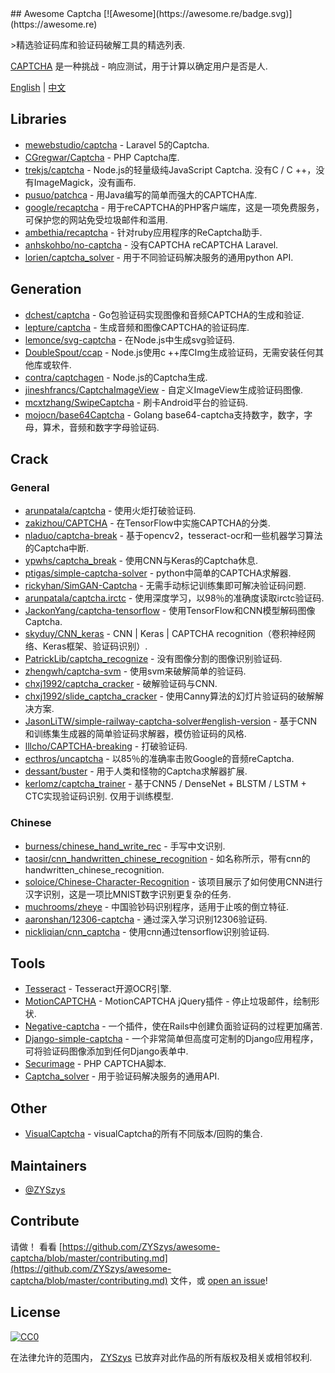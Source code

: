 <div class="github-widget" data-repo="ZYSzys/awesome-captcha"></div>
## Awesome Captcha [![Awesome](https://awesome.re/badge.svg)](https://awesome.re)

&gt;精选验证码库和验证码破解工具的精选列表.

[CAPTCHA](https://en.wikipedia.org/wiki/CAPTCHA) 是一种挑战 - 响应测试，用于计算以确定用户是否是人.


[English](https://github.com/ZYSzys/awesome-captcha/blob/master/README.md) | [中文](https://github.com/ZYSzys/awesome-captcha/blob/master/README-zh.md)




## Libraries

- [mewebstudio/captcha](https://github.com/mewebstudio/captcha) -  Laravel 5的Captcha.
- [CGregwar/Captcha](https://github.com/Gregwar/Captcha) -  PHP Captcha库.
- [trekjs/captcha](https://github.com/trekjs/captcha)   -  Node.js的轻量级纯JavaScript Captcha.  没有C / C ++，没有ImageMagick，没有画布.
- [pusuo/patchca](https://github.com/pusuo/patchca) - 用Java编写的简单而强大的CAPTCHA库.
- [google/recaptcha](https://github.com/google/recaptcha) - 用于reCAPTCHA的PHP客户端库，这是一项免费服务，可保护您的网站免受垃圾邮件和滥用.
- [ambethia/recaptcha](https://github.com/ambethia/recaptcha) - 针对ruby应用程序的ReCaptcha助手.
- [anhskohbo/no-captcha](https://github.com/anhskohbo/no-captcha) - 没有CAPTCHA reCAPTCHA Laravel.
- [lorien/captcha_solver](https://github.com/lorien/captcha_solver) - 用于不同验证码解决服务的通用python API.


## Generation
- [dchest/captcha](https://github.com/dchest/captcha) -  Go包验证码实现图像和音频CAPTCHA的生成和验证.
- [lepture/captcha](https://github.com/lepture/captcha) - 生成音频和图像CAPTCHA的验证码库.
- [lemonce/svg-captcha](https://github.com/lemonce/svg-captcha) - 在Node.js中生成svg验证码.
- [DoubleSpout/ccap](https://github.com/DoubleSpout/ccap) -  Node.js使用c ++库CImg生成验证码，无需安装任何其他库或软件.
- [contra/captchagen](https://github.com/contra/captchagen) -  Node.js的Captcha生成.
- [jineshfrancs/CaptchaImageView](https://github.com/jineshfrancs/CaptchaImageView) - 自定义ImageView生成验证码图像.
- [mcxtzhang/SwipeCaptcha](https://github.com/mcxtzhang/SwipeCaptcha) - 刷卡Android平台的验证码.
- [mojocn/base64Captcha](https://github.com/mojocn/base64Captcha) -  Golang base64-captcha支持数字，数字，字母，算术，音频和数字字母验证码.


## Crack

### General
- [arunpatala/captcha](https://github.com/arunpatala/captcha) - 使用火炬打破验证码.
- [zakizhou/CAPTCHA](https://github.com/zakizhou/CAPTCHA) - 在TensorFlow中实施CAPTCHA的分类.
- [nladuo/captcha-break](https://github.com/nladuo/captcha-break) - 基于opencv2，tesseract-ocr和一些机器学习算法的Captcha中断.
- [ypwhs/captcha_break](https://github.com/ypwhs/captcha_break) - 使用CNN与Keras的Captcha休息.
- [ptigas/simple-captcha-solver](https://github.com/ptigas/simple-captcha-solver) -  python中简单的CAPTCHA求解器.
- [rickyhan/SimGAN-Captcha](https://github.com/rickyhan/SimGAN-Captcha) - 无需手动标记训练集即可解决验证码问题.
- [arunpatala/captcha.irctc](https://github.com/arunpatala/captcha.irctc) - 使用深度学习，以98％的准确度读取irctc验证码.
- [JackonYang/captcha-tensorflow](https://github.com/JackonYang/captcha-tensorflow) - 使用TensorFlow和CNN模型解码图像Captcha.
- [skyduy/CNN_keras](https://github.com/skyduy/CNN_keras) - CNN | Keras | CAPTCHA recognition（卷积神经网络、Keras框架、验证码识别）.
- [PatrickLib/captcha_recognize](https://github.com/PatrickLib/captcha_recognize) - 没有图像分割的图像识别验证码.
- [zhengwh/captcha-svm](https://github.com/zhengwh/captcha-svm) - 使用svm来破解简单的验证码.
- [chxj1992/captcha_cracker](https://github.com/chxj1992/captcha_cracker) - 破解验证码与CNN.
- [chxj1992/slide_captcha_cracker](https://github.com/chxj1992/slide_captcha_cracker) - 使用Canny算法的幻灯片验证码的破解解决方案.
- [JasonLiTW/simple-railway-captcha-solver#english-version](https://github.com/JasonLiTW/simple-railway-captcha-solver#english-version) - 基于CNN和训练集生成器的简单验证码求解器，模仿验证码的风格.
- [lllcho/CAPTCHA-breaking](https://github.com/lllcho/CAPTCHA-breaking) - 打破验证码.
- [ecthros/uncaptcha](https://github.com/ecthros/uncaptcha) - 以85％的准确率击败Google的音频reCaptcha.
- [dessant/buster](https://github.com/dessant/buster) - 用于人类和怪物的Captcha求解器扩展.
- [kerlomz/captcha_trainer](https://github.com/kerlomz/captcha_trainer)   - 基于CNN5 / DenseNet + BLSTM / LSTM + CTC实现验证码识别.  仅用于训练模型.

### Chinese
- [burness/chinese_hand_write_rec](https://github.com/burness/tensorflow-101/tree/master/chinese_hand_write_rec/src) - 手写中文识别.
- [taosir/cnn_handwritten_chinese_recognition](https://github.com/taosir/cnn_handwritten_chinese_recognition) - 如名称所示，带有cnn的handwritten_chinese_recognition.
- [soloice/Chinese-Character-Recognition](https://github.com/soloice/Chinese-Character-Recognition) - 该项目展示了如何使用CNN进行汉字识别，这是一项比MNIST数字识别更复杂的任务.
- [muchrooms/zheye](https://github.com/muchrooms/zheye) - 中国验钞码识别程序，适用于止咳的倒立特征.
- [aaronshan/12306-captcha](https://github.com/aaronshan/12306-captcha) - 通过深入学习识别12306验证码.
- [nickliqian/cnn_captcha](https://github.com/nickliqian/cnn_captcha) - 使用cnn通过tensorflow识别验证码.


## Tools

- [Tesseract](https://github.com/tesseract-ocr/tesseract) -  Tesseract开源OCR引擎.
- [MotionCAPTCHA](https://github.com/wjcrowcroft/MotionCAPTCHA) -  MotionCAPTCHA jQuery插件 - 停止垃圾邮件，绘制形状.
- [Negative-captcha](https://github.com/subwindow/negative-captcha) - 一个插件，使在Rails中创建负面验证码的过程更加痛苦.
- [Django-simple-captcha](https://github.com/mbi/django-simple-captcha) - 一个非常简单但高度可定制的Django应用程序，可将验证码图像添加到任何Django表单中.
- [Securimage](https://github.com/dapphp/securimage) -  PHP CAPTCHA脚本.
- [Captcha_solver](https://github.com/lorien/captcha_solver) - 用于验证码解决服务的通用API.


## Other

- [VisualCaptcha](https://github.com/emotionLoop/visualCaptcha) -  visualCaptcha的所有不同版本/回购的集合.


## Maintainers

- [@ZYSzys](https://github.com/ZYSzys)


## Contribute

 请做！  看看 [https://github.com/ZYSzys/awesome-captcha/blob/master/contributing.md](https://github.com/ZYSzys/awesome-captcha/blob/master/contributing.md) 文件，或 [open an issue](https://github.com/ZYSzys/awesome-captcha/issues/new)!


## License

[![CC0](http://mirrors.creativecommons.org/presskit/buttons/88x31/svg/cc-zero.svg)](https://creativecommons.org/publicdomain/zero/1.0/)

在法律允许的范围内， [ZYSzys](https://github.com/ZYSzys) 已放弃对此作品的所有版权及相关或相邻权利.
